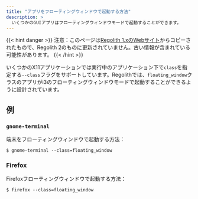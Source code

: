 ```yaml
---
title: "アプリをフローティングウィンドウで起動する方法"
description: >
  いくつかのGUIアプリはフローティングウィンドウモードで起動することができます。
---
```


{{< hint danger >}}
注意：このページは[Regolith 1.xのWebサイト](https://regolith-linux.org)からコピーされたもので、Regolith 2のものに更新されていません。古い情報が含まれている可能性があります。
{{< /hint >}}

いくつかのX11アプリケーションでは実行中のアプリケーション下で`class`を指定する`--class`フラグをサポートしています。Regolithでは、`floating_window`クラスのアプリがi3のフローティングウィンドウモードで起動することができるように設計されています。

## 例

### `gnome-terminal`

端末をフローティングウィンドウで起動する方法：

```console
$ gnome-terminal --class=floating_window
```

### Firefox

Firefoxフローティングウィンドウで起動する方法：

```console
$ firefox --class=floating_window
```
